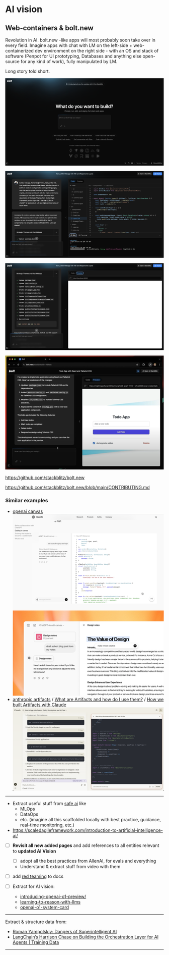 # AI vision

## Web-containers & bolt.new

Revolution in AI. bolt.new -like apps will most probably soon take over in every field. Imagine apps with chat with LM on the left-side + web-containerized dev environment on the right side - with an OS and stack of software (Penpot for UI prototyping, Databases and anything else open-source for any kind of work), fully manipulated by LM.

Long story told short.

![](./product/features/software-engineer-ai/img/boltnew-step-1-chatUI.png)

![](./product/features/software-engineer-ai/img/boltnew-step-2-prompt-webcontainer.png)

![](./product/features/software-engineer-ai/img/boltnew-step-3-preview.png)

![](./product/features/software-engineer-ai/img/boltnew-step-3-preview-2.png)

https://github.com/stackblitz/bolt.new

https://github.com/stackblitz/bolt.new/blob/main/CONTRIBUTING.md

### Similar examples

- [openai canvas](https://openai.com/index/introducing-canvas/)
    ![](./ai-vision/img/openai-canvas.png)
    ![](./ai-vision/img/openai-canvas-ad.webp)
- [anthropic artifacts](https://www.anthropic.com/news/artifacts) / [What are Artifacts and how do I use them?](https://support.anthropic.com/en/articles/9487310-what-are-artifacts-and-how-do-i-use-them) / [How we built Artifacts with Claude](https://www.youtube.com/watch?v=vUdNaAAc4FY)
    ![](./ai-vision/img/anthropic-artifacts.png)

---

- Extract useful stuff from [safe ai](https://scaledagileframework.com/ai/) like
    - MLOps
    - DataOps
    - etc. (imagine all this scaffolded locally with best practice, guidance, real-time monitoring, etc.)
- https://scaledagileframework.com/introduction-to-artificial-intelligence-ai/
- [ ] **Revisit all new added pages** and add references to all entities relevant to **updated AI Vision**
    - [ ] adopt all the best practices from AllenAI, for evals and everything
    - Understand & extract stuff from video with them
- [ ] add [red teaming](https://www.ibm.com/think/topics/red-teaming) to docs

- [ ] Extract for AI vision:
    - [introducing-openai-o1-preview/](https://openai.com/index/introducing-openai-o1-preview/)
    - [learning-to-reason-with-llms](https://openai.com/index/learning-to-reason-with-llms/) 
    - [openai-o1-system-card](https://openai.com/index/openai-o1-system-card/)

---

Extract & structure data from:

- [Roman Yampolskiy: Dangers of Superintelligent AI](https://youtu.be/NNr6gPelJ3E)
- [LangChain’s Harrison Chase on Building the Orchestration Layer for AI Agents | Training Data](https://youtu.be/6XZLoW0-mPY)

---







